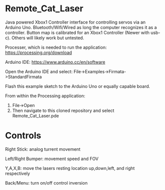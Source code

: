 # Remote_Cat_Laser
Java powered Xbox1 Controller interface for controlling servos via an Arduino Uno.
Bluetooth/Wifi/Wired as long the computer recognizes it as a controller.
Button map is calibrated for an Xbox1 Controller (Newer with usb-c).
Others will likely work but untested.

Processer, which is needed to run the application:
https://processing.org/download

Arduino IDE:
https://www.arduino.cc/en/software

Open the Arduino IDE and select:
File->Examples->Firmata->StandardFirmata

Flash this example sketch to the Arduino Uno or equally capable board.

From within the Processing application:
1. File->Open
2. Then navigate to this cloned repository and select Remote_Cat_Laser.pde


# Controls
Right Stick: analog turrent movement

Left/Right Bumper: movement speed and FOV

Y,A,X,B: move the lasers resting location up,down,left, and right respectively

Back/Menu: turn on/off control inversion
